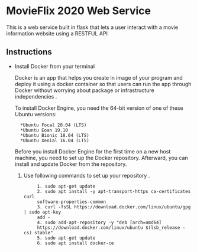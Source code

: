 # MovieFlix  2020 Web Service

This is a web service built in flask that lets a user interact with a movie information website using a RESTFUL API 

## Instructions 

* Install Docker from your terminal 
    
    Docker is an app that helps you create in image of your program and deploy it using a docker container so that  users can run  the app through Docker without worrying  about package or infrastructure 
    independencies .
    
    To install Docker Engine, you need the 64-bit version of one of these Ubuntu versions:

        *Ubuntu Focal 20.04 (LTS)
        *Ubuntu Eoan 19.10
        *Ubuntu Bionic 18.04 (LTS)
        *Ubuntu Xenial 16.04 (LTS)

     Before you install Docker Engine for the first time on a new host machine, you need to set up the Docker repository. Afterward, you can install and update Docker from the repository.

    1. Use following commands to set up your repository .

                1. sudo apt-get update
                2. sudo apt install -y apt-transport-https ca-certificates curl
                software-properties-common
                3. curl -fsSL https://download.docker.com/linux/ubuntu/gpg | sudo apt-key
                add -
                4. sudo add-apt-repository -y "deb [arch=amd64]
                https://download.docker.com/linux/ubuntu $(lsb_release -cs) stable"
                5. sudo apt-get update
                6. sudo apt install docker-ce

